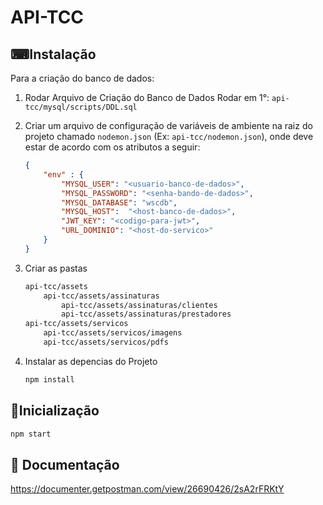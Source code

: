 # API-TCC
## ⌨Instalação
Para a criação do banco de dados:
 1. Rodar Arquivo de Criação do Banco de Dados
 Rodar em 1°: `api-tcc/mysql/scripts/DDL.sql`

2. Criar um arquivo de configuração de variáveis de ambiente na raiz do projeto chamado `nodemon.json` (Ex: `api-tcc/nodemon.json`), onde deve estar de acordo com os atributos a seguir:
    ```json
    {
        "env" : {        
            "MYSQL_USER": "<usuario-banco-de-dados>",
            "MYSQL_PASSWORD": "<senha-bando-de-dados>",
            "MYSQL_DATABASE": "wscdb",
            "MYSQL_HOST":  "<host-banco-de-dados>",
            "JWT_KEY": "<codigo-para-jwt>",
            "URL_DOMINIO": "<host-do-servico>"
        }
    }

3. Criar as pastas
    ```sh
    api-tcc/assets
        api-tcc/assets/assinaturas
            api-tcc/assets/assinaturas/clientes
            api-tcc/assets/assinaturas/prestadores
    api-tcc/assets/servicos
        api-tcc/assets/servicos/imagens
        api-tcc/assets/servicos/pdfs
    ```

4. Instalar as depencias do Projeto
    ```sh
    npm install
    ```

## 🔰Inicialização
```sh
npm start
```

## 📗 Documentação
https://documenter.getpostman.com/view/26690426/2sA2rFRKtY